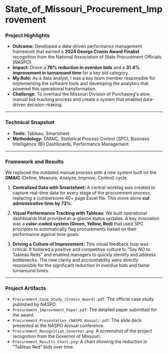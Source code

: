 # State_of_Missouri_Procurement_Improvement

### Project Highlights

* **Outcome:** Developed a data-driven performance management framework that earned a **2024 George Cronin Award Finalist** recognition from the National Association of State Procurement Officials (NASPO).
* **Impact:** Drove a **78% reduction in overdue bids** and a **31.4% improvement in turnaround time** for a key bid category.
* **My Role:** As a data analyst, I was a key team member responsible for implementing the software tools and developing the analytics that powered this operational transformation.
* **Challenge:** To overhaul the Missouri Division of Purchasing's slow, manual bid-tracking process and create a system that enabled data-driven decision-making.

---

### Technical Snapshot

* **Tools:** Tableau, Smartsheet
* **Methodology:** DMAIC, Statistical Process Control (SPC), Business Intelligence (BI) Dashboards, Performance Management

---

### Framework and Results

We replaced the outdated manual process with a new system built on the **DMAIC** (Define, Measure, Analyze, Improve, Control) cycle.

1.  **Centralized Data with Smartsheet:** A central worklog was created to capture real-time data for every stage of the procurement process, replacing a cumbersome 40+ page Excel file. This move alone **cut administrative time by 73%**.

2.  **Visual Performance Tracking with Tableau:** We built operational dashboards that provided at-a-glance status updates. A key innovation was a **color-coded system (Green, Yellow, Red)** that used SPC principles to automatically flag procurements based on their performance against time goals.

3.  **Driving a Culture of Improvement:** This visual feedback loop was critical. It fostered a positive and competitive culture to "Say NO to Tableau Reds" and enabled managers to quickly identify and address bottlenecks. The new clarity and accountability were directly responsible for the significant reduction in overdue bids and faster turnaround times.

---

### Project Artifacts

* `Procurement_Case_Study_(Cronin_Award).pdf`: The official case study published by NASPO.
* `Procurement_Improvement_Paper.pdf`: The detailed paper submitted for the award.
* `Procurement_Presentation_(NASPO_Annual).pdf`: The slide deck presented at the NASPO Annual conference.
* `Procurement_Recognition_Governor.png`: A screenshot of the project recognition from the Governor of Missouri.
* `Procurement_Results_Chart.png`: A chart showing the reduction in "Tableau Red" bids over time.
